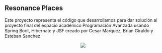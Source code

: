 ## Resonance Places

Este proyecto representa el código que desarrollamos para dar solución al proyecto final del espacio académico Programación Avanzada usando Spring Boot, Hibernate y JSF creado por Cesar Marquez, Brian Giraldo y Esteban Sanchez
<p align="center">
  <img src="https://github.com/Cemarquez/ResonancePlaces/blob/master/logo_resonance.jpg"/>
</p>
